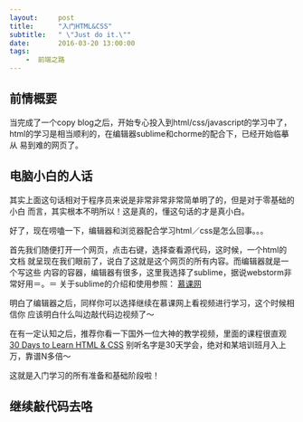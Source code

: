```yaml
---
layout:     post
title:      "入门HTML&CSS"
subtitle:   " \"Just do it.\""
date:       2016-03-20 13:00:00
tags:
    -  前端之路 
---
```


## 前情概要

当完成了一个copy blog之后，开始专心投入到html/css/javascript的学习中了，
html的学习是相当顺利的，在编辑器sublime和chorme的配合下，已经开始临摹从
易到难的网页了。

## 电脑小白的人话

其实上面这句话相对于程序员来说是非常非常非常简单明了的，但是对于零基础的小白
而言，其实根本不明所以！这是真的，懂这句话的才是真小白。

好了，现在唠嗑一下，编辑器和浏览器配合学习html／css是怎么回事。。。

首先我们随便打开一个网页，点击右键，选择查看源代码，这时候，一个html的文档
就呈现在我们眼前了，说白了这就是这个网页的所有内容。而编辑器就是一个写这些
内容的容器，编辑器有很多，这里我选择了sublime，据说webstorm非常好用＝。＝
关于sublime的介绍和使用参照：
[慕课网](http://www.imooc.com/learn/40)

明白了编辑器之后，同样你可以选择继续在慕课网上看视频进行学习，这个时候相信你
应该明白什么叫边敲代码边视频了～

在有一定认知之后，推荐你看一下国外一位大神的教学视频，里面的课程很直观
[30 Days to Learn HTML & CSS](http://www.iplaysoft.com/30days-to-learn-html-css.html)
别听名字是30天学会，绝对和某培训班月入上万，靠谱N多倍～

这就是入门学习的所有准备和基础阶段啦！

## 继续敲代码去咯
